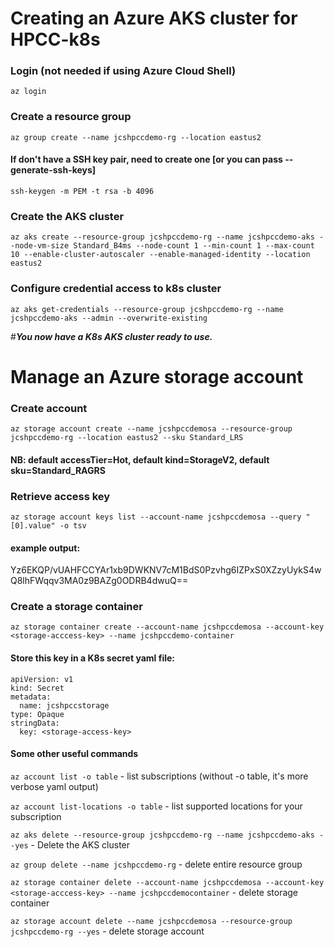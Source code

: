 # Creating an Azure AKS cluster for HPCC-k8s

### Login (not needed if using Azure Cloud Shell)
`az login`

### Create a resource group
`az group create --name jcshpccdemo-rg --location eastus2`

#### If don't have a SSH key pair, need to create one [or you can pass --generate-ssh-keys]
`ssh-keygen -m PEM -t rsa -b 4096`


### Create the AKS cluster
`az aks create --resource-group jcshpccdemo-rg --name jcshpccdemo-aks --node-vm-size Standard_B4ms --node-count 1 --min-count 1 --max-count 10 --enable-cluster-autoscaler --enable-managed-identity --location eastus2`

### Configure credential access to k8s cluster
`az aks get-credentials --resource-group jcshpccdemo-rg --name jcshpccdemo-aks --admin --overwrite-existing`

#***You now have a K8s AKS cluster ready to use.***

# Manage an Azure storage account

### Create account
`az storage account create --name jcshpccdemosa --resource-group jcshpccdemo-rg --location eastus2 --sku Standard_LRS`
#### NB: default accessTier=Hot, default kind=StorageV2, default sku=Standard_RAGRS

### Retrieve access key
`az storage account keys list --account-name jcshpccdemosa --query "[0].value" -o tsv`
#### example output:
Yz6EKQP/vUAHFCCYAr1xb9DWKNV7cM1BdS0Pzvhg6IZPxS0XZzyUykS4wQ8lhFWqqv3MA0z9BAZg0ODRB4dwuQ==

### Create a storage container
`az storage container create --account-name jcshpccdemosa --account-key <storage-acccess-key> --name jcshpccdemo-container`

#### Store this key in a K8s secret yaml file:
```
apiVersion: v1
kind: Secret
metadata:
  name: jcshpccstorage
type: Opaque
stringData:
  key: <storage-access-key>
```

#### Some other useful commands
`az account list -o table` - list subscriptions (without -o table, it's more verbose yaml output)

`az account list-locations -o table` - list supported locations for your subscription

`az aks delete --resource-group jcshpccdemo-rg --name jcshpccdemo-aks --yes` - Delete the AKS cluster

`az group delete --name jcshpccdemo-rg` - delete entire resource group

`az storage container delete --account-name jcshpccdemosa --account-key <storage-acccess-key> --name jcshpccdemocontainer` - delete storage container

`az storage account delete --name jcshpccdemosa --resource-group jcshpccdemo-rg --yes` - delete storage account

